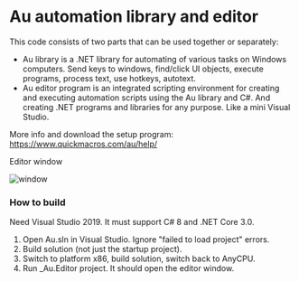 # Au automation library and editor

This code consists of two parts that can be used together or separately:
- Au library is a .NET library for automating of various tasks on Windows computers. Send keys to windows, find/click UI objects, execute programs, process text, use hotkeys, autotext.
- Au editor program is an integrated scripting environment for creating and executing automation scripts using the Au library and C#. And creating .NET programs and libraries for any purpose. Like a mini Visual Studio.

More info and download the setup program: https://www.quickmacros.com/au/help/

Editor window

![window](https://www.quickmacros.com/au/help/images/window.png "Editor window")

### How to build
Need Visual Studio 2019. It must support C# 8 and .NET Core 3.0.

1. Open Au.sln in Visual Studio. Ignore "failed to load project" errors.
2. Build solution (not just the startup project).
3. Switch to platform x86, build solution, switch back to AnyCPU.
4. Run _Au.Editor project. It should open the editor window.
